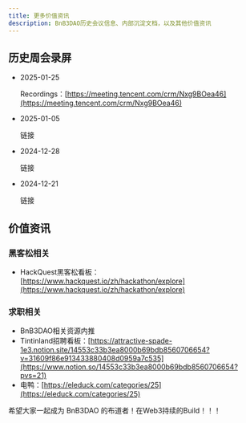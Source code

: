 ```yaml
---
title: 更多价值资讯
description: BnB3DAO历史会议信息、内部沉淀文档，以及其他价值资讯
---
```


## 历史周会录屏

- 2025-01-25
    
    Recordings：[https://meeting.tencent.com/crm/Nxg9BOea46](https://meeting.tencent.com/crm/Nxg9BOea46)
    
- 2025-01-05
    
    链接
    
- 2024-12-28
    
    链接
    
- 2024-12-21
    
    链接

## 价值资讯

### 黑客松相关

- HackQuest黑客松看板：[https://www.hackquest.io/zh/hackathon/explore](https://www.hackquest.io/zh/hackathon/explore)

### 求职相关

- BnB3DAO相关资源内推
- Tintinland招聘看板：[https://attractive-spade-1e3.notion.site/14553c33b3ea8000b69bdb8560706654?v=31609f86e913433880408d0959a7c535](https://www.notion.so/14553c33b3ea8000b69bdb8560706654?pvs=21)
- 电鸭：[https://eleduck.com/categories/25](https://eleduck.com/categories/25)

希望大家一起成为 BnB3DAO 的布道者！在Web3持续的Build！！！    